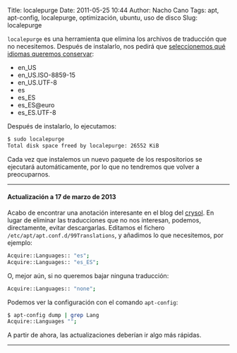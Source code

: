 Title: localepurge
Date: 2011-05-25 10:44
Author: Nacho Cano
Tags: apt, apt-config, localepurge, optimización, ubuntu, uso de disco
Slug: localepurge

`localepurge` es una herramienta que elimina los archivos de traducción
que no necesitemos. Después de instalarlo, nos pedirá que [seleccionemos
qué idiomas queremos conservar][]:

-   en_US
-   en_US.ISO-8859-15
-   en_US.UTF-8
-   es
-   es_ES
-   es_ES@euro
-   es_ES.UTF-8

Después de instalarlo, lo ejecutamos:

```bash
$ sudo localepurge
Total disk space freed by localepurge: 26552 KiB
```

Cada vez que instalemos un nuevo paquete de los respositorios se
ejecutará automáticamente, por lo que no tendremos que volver a
preocuparnos.

* * * * *

#### Actualización a 17 de marzo de 2013

Acabo de encontrar una anotación interesante en el blog del [crysol][].
En lugar de eliminar las traducciones que no nos interesan, podemos,
directamente, evitar descargarlas. Editamos el fichero
`/etc/apt/apt.conf.d/99Translations`, y añadimos lo que necesitemos, por
ejemplo:

```bash
Acquire::Languages:: "es";
Acquire::Languages:: "es_ES";
```

O, mejor aún, si no queremos bajar ninguna traducción:

```bash
Acquire::Languages:: "none";
```

Podemos ver la configuración con el comando `apt-config`:

```bash
$ apt-config dump | grep Lang
Acquire::Languages "";
```

A partir de ahora, las actualizaciones deberían ir algo más rápidas.

* * * * *

  [seleccionemos qué idiomas queremos conservar]: http://www.guia-ubuntu.org/index.php?title=Localepurge
    "seleccionemos qué idiomas queremos conservar"
  [crysol]: http://crysol.org/es/node/1696
    "crysol"

